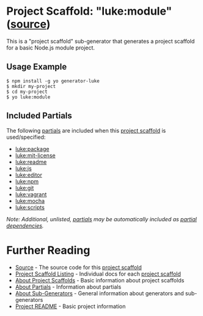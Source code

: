 # Project Scaffold: "luke:module" ([source](../../generators/module/index.js))

This is a "project scaffold" sub-generator that generates a project scaffold
for a basic Node.js module project.


## Usage Example

```
$ npm install -g yo generator-luke
$ mkdir my-project
$ cd my-project
$ yo luke:module
```


## Included Partials

The following [partials](../partials.md) are included when this
[project scaffold](../project-scaffolds.md) is used/specified:

* [luke:package](../partials/package.md)
* [luke:mit-license](../partials/mit-license.md)
* [luke:readme](../partials/readme.md)
* [luke:js](../partials/js.md)
* [luke:editor](../partials/editor.md)
* [luke:npm](../partials/npm.md)
* [luke:git](../partials/git.md)
* [luke:vagrant](../partials/vagrant.md)
* [luke:mocha](../partials/mocha.md)
* [luke:scripts](../partials/scripts.md)

_Note: Additional, unlisted, [partials](../partials.md) may be automatically
included as [partial dependencies](../partials.md#partial-dependency)._


# Further Reading

* [Source](../../generators/module/index.js) - The source code for this [project scaffold](../project-scaffolds.md)
* [Project Scaffold Listing](./) - Individual docs for each [project scaffold](../project-scaffolds.md)
* [About Project Scaffolds](../project-scaffolds.md) - Basic information about project scaffolds
* [About Partials](../partials.md) - Information about partials
* [About Sub-Generators](../generators.md) - General information about generators and sub-generators
* [Project README](../../README.md) - Basic project information
